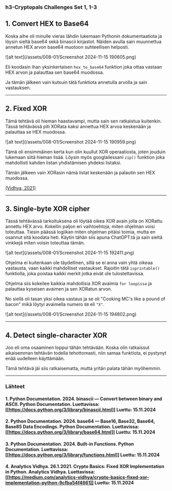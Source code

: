 <!--- metadata

title: Tästä löytyy kaikki Bonus tehtävät
date: 2024-11-15
slug:
id: ICI012AS3A-3001
week:
summary: Tässä merkinnässä käydään läpi Cryptopals-haasteiden ensimmäiset kolme tehtävää: HEX-muunnos Base64:ään, Fixed XOR sekä Single-byte XOR cipher. Ratkaisut toteutettiin Pythonilla, ja lähteitä sekä apua haettiin dokumentaatiosta ja verkosta. Neljäs tehtävä jäi vielä ratkaisematta.
tags: [ "ICI012AS3A-3001", "Application Hacking"]

--->

### h3-Cryptopals Challenges Set 1, 1-3

## 1. Convert HEX to Base64

Koska aihe oli minulle vieras lähdin lukemaan Pythonin dokumentaatiota ja löysin sieltä base64 sekä binascii kirjastot. Näiden avulla sain muunnettua annetun HEX arvon base64 muotoon suhteellisen helposti.

![alt text](/assets/008-01/Screenshot 2024-11-15 190605.png)

Eli koodasin ihan yksinkertaisen `hex_to_base64` funktion joka ottaa vastaan HEX arvon ja palauttaa sen base64 muodossa.

Ja tämän jälkeen vain kutsuin tätä funktiota annetulla arvolla ja sain vastauksen.

---

## 2. Fixed XOR

Tämä tehtävä oli hieman haastavampi, mutta sain sen ratkaistua kuitenkin. Tässä tehtävässä piti XORata kaksi annettua HEX arvoa keskenään ja palauttaa se HEX muodossa.

![alt text](/assets/008-01/Screenshot 2024-11-15 190959.png)

Tämä oli ensimmäinen kerta kun olin kuullut XOR operaatiosta, joten jouduin lukemaan siitä hieman lisää. Löysin myös googlailessani `zip()` funktion joka mahdollisti kahden listan yhdistämisen yhdeksi listaksi.

Tämän jälkeen vain XORasin nämä listat keskenään ja palautin sen HEX muodossa.

[(Vidhya, 2021)](https://medium.com/analytics-vidhya/crypto-basics-fixed-xor-implementation-python-9cfba54f4661)

---

## 3. Single-byte XOR cipher

Tässä tehtävässä tarkoituksena oli löytää oikea XOR avain jolla on XORattu annettu HEX arvo. Kokeilin paljon eri vaihtoehtoja, miten ohjelman voisi toteuttaa. Tiesin päässä logiikan miten ohjelman pitäisi toimia, mutta en osannut sitä koodata heti. Käytin tähän siis apuna ChatGPT:tä ja sain sieltä vinkkejä miten voisin toteuttaa tämän.

![alt text](/assets/008-01/Screenshot 2024-11-15 192411.png)

Ohjelma ei kuitenkaan ole täydellinen, sillä se ei anna vain yhtä oikeaa vastausta, vaan kaikki mahdolliset vastaukset. Rajoitin tätä `isprintable()` funktiolla, joka poistaa kaikki merkit jotka eivät ole tulostettavissa.

Ohjelma siis kokeilee kaikkia mahdollisia XOR avaimia `for loopissa` ja palauttaa kyseisen avaimen ja sen XORatun arvon.

No siellä oli tasan yksi oikea vastaus ja se oli "Cooking MC's like a pound of bacon" mikä löytyi avaimella numero `88` eli `"X"`.

![alt text](/assets/008-01/Screenshot 2024-11-15 194802.png)

---

## 4. Detect single-character XOR

Joo eli oma osaaminen loppui tähän tehtävään. Koska olin ratkaissut aikaisemman tehtävän todella tehottomasti, niin samaa funktiota, ei pystynyt enää uudelleen käyttämään.

Tämä tehtävä jäi siis ratkaisematta, mutta yritän palata tähän myöhemmin.

---

### Lähteet

#### 1. Python Documentation. 2024. binascii — Convert between binary and ASCII. Python Documentation. Luettavissa: [[https://docs.python.org/3/library/binascii.html]] Luettu: 15.11.2024

#### 2. Python Documentation. 2024. base64 — Base16, Base32, Base64, Base85 Data Encodings. Python Documentation. Luettavissa: [[https://docs.python.org/3/library/base64.html]] Luettu: 15.11.2024

#### 3. Python Documentation. 2024. Built-in Functions. Python Documentation. Luettavissa: [[https://docs.python.org/3/library/functions.html]] Luettu: 15.11.2024

#### 4. Analytics Vidhya. 26.1.2021. Crypto Basics: Fixed XOR Implementation in Python. Analytics Vidhya. Luettavissa: [[https://medium.com/analytics-vidhya/crypto-basics-fixed-xor-implementation-python-9cfba54f4661]] Luettu: 15.11.2024
